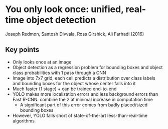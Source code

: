 # You only look once: unified, real-time object detection
Joseph Redmon, Santosh Divvala, Ross Girshick, Ali Farhadi (2016)

## Key points
- Only looks once at an image
- Object detection as a regression problem for bounding boxes and object class probabilities with 1 pass through a CNN
- Image into 7x7 grid, each cell predicts a distribution over class labels and bounding boxes for the object whose center falls into it
- Much faster (1 stage) + can be trained end-to-end
- YOLO makes more localization errors and less background errors than Fast R-CNN: combine the 2 at minimal increase in computation time
    - A significant part of this error comes from badly placed/sized bounding boxes
- However, YOLO falls short of state-of-the-art less-than-real-time algorithms
